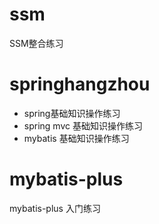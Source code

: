# ssm
SSM整合练习

# springhangzhou
* spring基础知识操作练习
* spring mvc 基础知识操作练习
* mybatis 基础知识操作练习

# mybatis-plus
mybatis-plus 入门练习